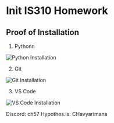 # Init IS310 Homework

## Proof of Installation

1. Pythonn

![Python Installation](/Users/chrlsh/Desktop/proofofGitpng.png)

2. Git

![Git Installation](/Users/chrlsh/Desktop/proofofGitpng)

3. VS Code

![VS Code Installation](/Users/chrlsh/Desktop/proofofVSCODE.png)

Discord: ch57
Hypothes.is: CHavyarimana
